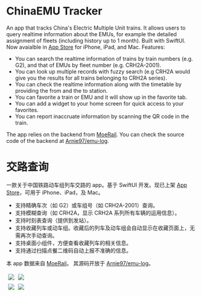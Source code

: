 # ChinaEMU Tracker

An app that tracks China's Electric Multiple Unit trains. It allows users to query realtime information about the EMUs, for example the detailed assignment of fleets (including history up to 1 month). Built with SwiftUI. Now avaialble in [App Store](https://apps.apple.com/us/app/%E5%8A%A8%E8%BD%A6%E7%BB%84%E4%BA%A4%E8%B7%AF%E6%9F%A5%E8%AF%A2/id1471687297) for iPhone, iPad, and Mac. Features:

- You can search the realtime information of trains by train numbers (e.g. G2), and that of EMUs by fleet number (e.g. CRH2A-2001).
- You can look up multiple records with fuzzy search (e.g CRH2A would give you the results for all trains belonging to CRH2A series).
- You can check the realtime information along with the timetable by providing the from and the to station.
- You can favorite a train or EMU and it will show up in the favorite tab.
- You can add a widget to your home screen for quick access to your favorites.
- You can report inaccruate information by scanning the QR code in the train.

The app relies on the backend from [MoeRail](https://moerail.ml). You can check the source code of the backend at [Arnie97/emu-log](https://github.com/Arnie97/emu-log).

# 交路查询

一款关于中国铁路动车组列车交路的 app。基于 SwiftUI 开发。现已上架 [App Store](https://apps.apple.com/cn/app/%E5%8A%A8%E8%BD%A6%E7%BB%84%E4%BA%A4%E8%B7%AF%E6%9F%A5%E8%AF%A2/id1471687297)，可用于 iPhone、iPad，及 Mac。

- 支持精确车次（如 G2）或车组号（如 CRH2A-2001）查询。
- 支持模糊查询（如 CRH2A，显示 CRH2A 系列所有车辆的运用信息）。
- 支持时刻表查询（提供到发站）。
- 支持收藏列车或动车组。收藏后的列车及动车组会自动显示在收藏页面上，无需再次手动查询。
- 支持桌面小组件，方便查看收藏列车的相关信息。
- 支持通过扫描点餐二维码自动上报不准确的信息。

本 app 数据来自 [MoeRail](https://moerail.ml)。 其源码开放于 [Arnie97/emu-log](https://github.com/Arnie97/emu-log)。

<div class="row" style="display: flex;">
    <img style="max-width: 50%; padding: 5px;" src="https://user-images.githubusercontent.com/12138874/148732779-38ef27ff-f9f1-42bd-a5da-7414bae21530.png">
    <img style="max-width: 50%; padding: 5px;" src="https://user-images.githubusercontent.com/12138874/148732799-8b738924-53bd-4f37-8c8b-8140288d893d.png">
</div>
<div class="row" style="display: flex;">
    <img style="max-width: 50%; padding: 5px;" src="https://user-images.githubusercontent.com/12138874/148732811-c392cd59-40af-400b-9b8c-96ae9936969f.png">
    <img style="max-width: 50%; padding: 5px;" src="https://user-images.githubusercontent.com/12138874/148732818-d017da06-4053-457b-ad4f-f8f21b90d887.png">
</div>
